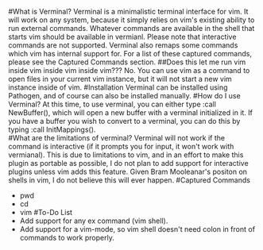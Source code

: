 #What is Verminal?
Verminal is a minimalistic terminal interface for vim. It will work on any 
system, because it simply relies on vim's existing ability to run external 
commands. Whatever commands are available in the shell that starts vim should
be available in vermianl. Please note that interactive commands are not
supported. Verminal also remaps some commands which vim has internal support 
for. For a list of these captured commands, please see the Captured Commands
section. 
##Does this let me run vim inside vim inside vim inside vim???
No. You can use vim as a command to open files in your current vim instance,
but it will not start a new vim instance inside of vim. 
#Installation
Verminal can be installed using Pathogen, and of course can also be installed
manually. 
#How do I use Verminal?
At this time, to use verminal, you can either type :call NewBuffer(), which 
will open a new buffer with a verminal initialized in it. If you have a buffer 
you wish to convert to a verminal, you can do this by typing
:call InitMappings().  
#What are the limitations of verminal?
Verminal will not work if the command is interactive (if it prompts you for 
input, it won't work with vermianal). This is due to limitations to vim, and 
in an effort to make this plugin as portable as possible, I do not plan to add
support for interactive plugins unless vim adds this feature. Given Bram 
Mooleanar's positon on shells in vim, I do not believe this will ever happen.
#Captured Commands
* pwd
* cd
* vim
#To-Do List
* Add support for any ex command (vim shell). 
* Add support for a vim-mode, so vim shell doesn't need colon in front of 
commands to work properly. 
